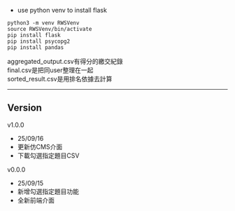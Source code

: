- use python venv to install flask

```
python3 -m venv RWSVenv
source RWSVenv/bin/activate
pip install flask
pip install psycopg2
pip install pandas

```

aggregated_output.csv有得分的繳交紀錄  
final.csv是把同user整理在一起  
sorted_result.csv是用排名依據去計算  

---

## Version

v1.0.0
* 25/09/16
* 更新仿CMS介面
* 下載勾選指定題目CSV

v0.0.0
* 25/09/15
* 新增勾選指定題目功能
* 全新前端介面
